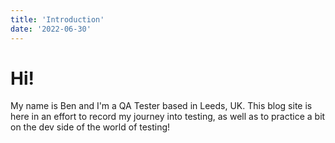 ```yaml
---
title: 'Introduction'
date: '2022-06-30'
---
```


# Hi!

My name is Ben and I'm a QA Tester based in Leeds, UK. This blog site is here in an effort to record my journey into testing, as well as to practice a bit on the dev side of the world of testing!